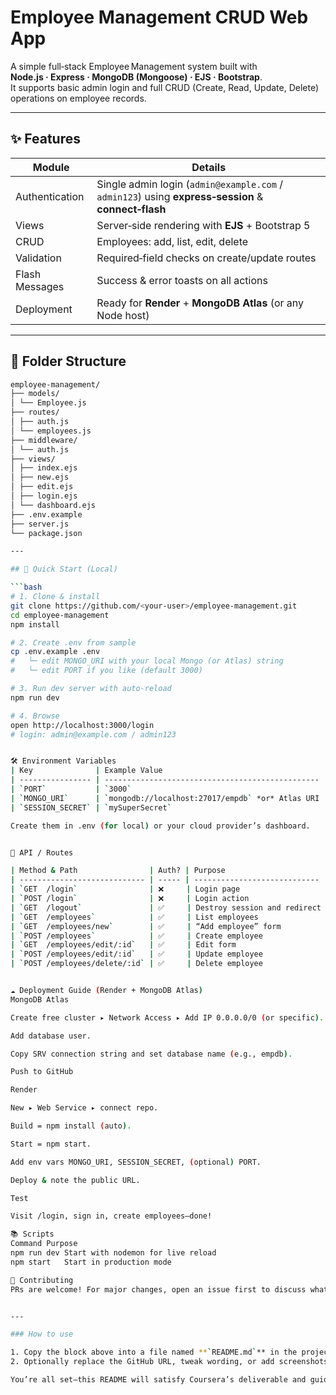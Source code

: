 # Employee Management CRUD Web App

A simple full‑stack Employee Management system built with  
**Node.js · Express · MongoDB (Mongoose) · EJS · Bootstrap**.  
It supports basic admin login and full CRUD (Create, Read, Update, Delete) operations on employee records.

---

## ✨ Features

| Module | Details |
|--------|---------|
| Authentication | Single admin login (`admin@example.com` / `admin123`) using **express‑session** & **connect‑flash** |
| Views | Server‑side rendering with **EJS** + Bootstrap 5 |
| CRUD | Employees: add, list, edit, delete |
| Validation | Required‑field checks on create/update routes |
| Flash Messages | Success & error toasts on all actions |
| Deployment | Ready for **Render** + **MongoDB Atlas** (or any Node host) |

---

## 📂 Folder Structure

```bash
employee-management/
├── models/
│ └── Employee.js
├── routes/
│ ├── auth.js
│ └── employees.js
├── middleware/
│ └── auth.js
├── views/
│ ├── index.ejs
│ ├── new.ejs
│ ├── edit.ejs
│ ├── login.ejs
│ └── dashboard.ejs
├── .env.example
├── server.js
└── package.json

---

## 🚀 Quick Start (Local)

```bash
# 1. Clone & install
git clone https://github.com/<your‑user>/employee-management.git
cd employee-management
npm install

# 2. Create .env from sample
cp .env.example .env
#   └─ edit MONGO_URI with your local Mongo (or Atlas) string
#   └─ edit PORT if you like (default 3000)

# 3. Run dev server with auto‑reload
npm run dev

# 4. Browse
open http://localhost:3000/login
# login: admin@example.com / admin123


🛠️ Environment Variables
| Key              | Example Value                                    | Notes                                          |
| ---------------- | ------------------------------------------------ | ---------------------------------------------- |
| `PORT`           | `3000`                                           | optional – default 3000                        |
| `MONGO_URI`      | `mongodb://localhost:27017/empdb` *or* Atlas URI | **required**                                   |
| `SESSION_SECRET` | `mySuperSecret`                                  | optional – falls back to `'secretKey'` in code |

Create them in .env (for local) or your cloud provider’s dashboard.


📝 API / Routes

| Method & Path                | Auth? | Purpose                      |
| ---------------------------- | ----- | ---------------------------- |
| `GET  /login`                | ❌     | Login page                   |
| `POST /login`                | ❌     | Login action                 |
| `GET  /logout`               | ✅     | Destroy session and redirect |
| `GET  /employees`            | ✅     | List employees               |
| `GET  /employees/new`        | ✅     | “Add employee” form          |
| `POST /employees`            | ✅     | Create employee              |
| `GET  /employees/edit/:id`   | ✅     | Edit form                    |
| `POST /employees/edit/:id`   | ✅     | Update employee              |
| `POST /employees/delete/:id` | ✅     | Delete employee              |


☁️ Deployment Guide (Render + MongoDB Atlas)
MongoDB Atlas

Create free cluster ▸ Network Access ▸ Add IP 0.0.0.0/0 (or specific).

Add database user.

Copy SRV connection string and set database name (e.g., empdb).

Push to GitHub

Render

New ▸ Web Service ▸ connect repo.

Build = npm install (auto).

Start = npm start.

Add env vars MONGO_URI, SESSION_SECRET, (optional) PORT.

Deploy & note the public URL.

Test

Visit /login, sign in, create employees—done!

📚 Scripts
Command	Purpose
npm run dev	Start with nodemon for live reload
npm start	Start in production mode

🤝 Contributing
PRs are welcome! For major changes, open an issue first to discuss what you’d like to change.


---

### How to use

1. Copy the block above into a file named **`README.md`** in the project root.
2. Optionally replace the GitHub URL, tweak wording, or add screenshots/badges.

You’re all set—this README will satisfy Coursera’s deliverable and guide anyone who clones your repo. 🎉
